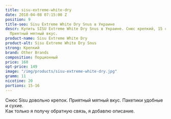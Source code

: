 ```yaml
---
title: sisu-extreme-white-dry
date: 2018-04-08 07:15:00 Z
position: 9
title-seo: Sisu Extreme White Dry Snus в Украине
descr: Купить SISU Extreme White Dry Snus в Украине. Снюс крепкий, 15 сухих пакетиков.
  Приятный мятный вкус.
product-name: Sisu Extreme White Dry
product-alt: Sisu Extreme White Dry Snus
strong: Крепкий
brand: Other Brands
composition: Порционный
price: 160
opt-price: 149
image: "/img/products/sisu-extreme-white-dry.jpg"
gramm: 11
nicotine: 20
portions: 15-16
---
```


Снюс Sisu довольно крепок. Приятный мятный вкус. Пакетики удобные и сухие.<br>
Как только я получу обратную связь, я добавлю описание.